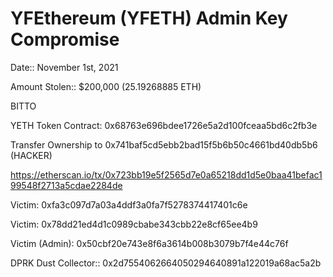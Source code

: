 # YFEthereum (YFETH) Admin Key Compromise

Date:: November 1st, 2021

Amount Stolen:: $200,000 (25.19268885 ETH)

BITTO

YETH Token Contract: 0x68763e696bdee1726e5a2d100fceaa5bd6c2fb3e

Transfer Ownership to 0x741baf5cd5ebb2bad15f5b6b50c4661bd40db5b6 (HACKER)

https://etherscan.io/tx/0x723bb19e5f2565d7e0a65218dd1d5e0baa41befac199548f2713a5cdae2284de

Victim: 0xfa3c097d7a03a4ddf3a0fa7f5278374417401c6e

Victim: 0x78dd21ed4d1c0989cbabe343cbb22e8cf65ee4b9

Victim (Admin): 0x50cbf20e743e8f6a3614b008b3079b7f4e44c76f


DPRK Dust Collector:: 0x2d7554062664050294640891a122019a68ac5a2b